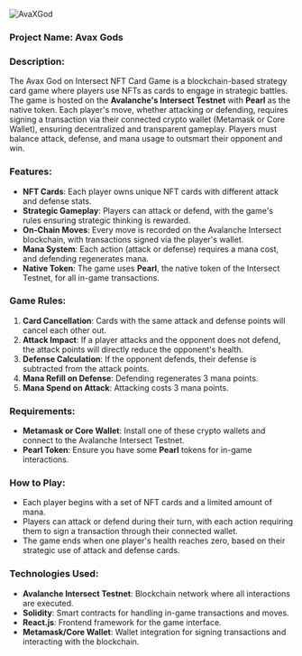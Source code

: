 ![AvaXGod](https://github.com/user-attachments/assets/cb2c9fbc-882f-4ea4-ad49-7c537f5124e2)


### Project Name: **Avax Gods**

### Description:
The Avax God on Intersect NFT Card Game is a blockchain-based strategy card game where players use NFTs as cards to engage in strategic battles. The game is hosted on the **Avalanche's Intersect Testnet** with **Pearl** as the native token. Each player's move, whether attacking or defending, requires signing a transaction via their connected crypto wallet (Metamask or Core Wallet), ensuring decentralized and transparent gameplay. Players must balance attack, defense, and mana usage to outsmart their opponent and win.

### Features:
- **NFT Cards**: Each player owns unique NFT cards with different attack and defense stats.
- **Strategic Gameplay**: Players can attack or defend, with the game's rules ensuring strategic thinking is rewarded.
- **On-Chain Moves**: Every move is recorded on the Avalanche Intersect blockchain, with transactions signed via the player's wallet.
- **Mana System**: Each action (attack or defense) requires a mana cost, and defending regenerates mana.
- **Native Token**: The game uses **Pearl**, the native token of the Intersect Testnet, for all in-game transactions.
  
### Game Rules:
1. **Card Cancellation**: Cards with the same attack and defense points will cancel each other out.
2. **Attack Impact**: If a player attacks and the opponent does not defend, the attack points will directly reduce the opponent's health.
3. **Defense Calculation**: If the opponent defends, their defense is subtracted from the attack points.
4. **Mana Refill on Defense**: Defending regenerates 3 mana points.
5. **Mana Spend on Attack**: Attacking costs 3 mana points.

### Requirements:
- **Metamask or Core Wallet**: Install one of these crypto wallets and connect to the Avalanche Intersect Testnet.
- **Pearl Token**: Ensure you have some **Pearl** tokens for in-game interactions.

### How to Play:
- Each player begins with a set of NFT cards and a limited amount of mana.
- Players can attack or defend during their turn, with each action requiring them to sign a transaction through their connected wallet.
- The game ends when one player's health reaches zero, based on their strategic use of attack and defense cards.

### Technologies Used:
- **Avalanche Intersect Testnet**: Blockchain network where all interactions are executed.
- **Solidity**: Smart contracts for handling in-game transactions and moves.
- **React.js**: Frontend framework for the game interface.
- **Metamask/Core Wallet**: Wallet integration for signing transactions and interacting with the blockchain.
